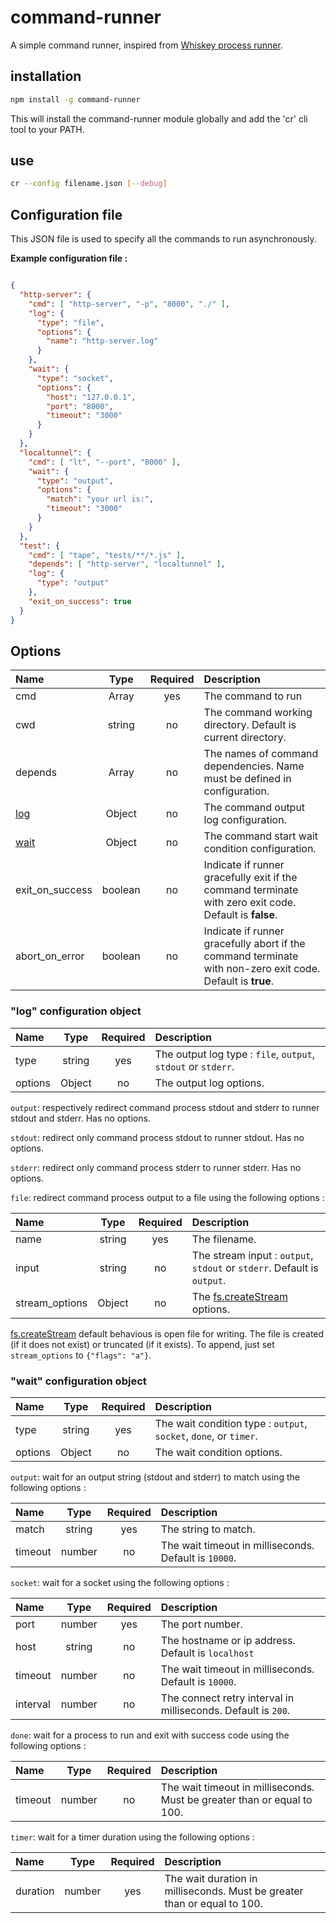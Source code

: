 # command-runner

A simple command runner, inspired from [Whiskey process runner](https://github.com/cloudkick/whiskey/blob/master/PROCESS_RUNNER.md).

## installation

```sh
npm install -g command-runner
```

This will install the command-runner module globally and add the 'cr' cli tool to your PATH.

## use

```sh
cr --config filename.json [--debug]
```

## Configuration file

This JSON file is used to specify all the commands to run asynchronously.

__Example configuration file :__

```json

{
  "http-server": {
    "cmd": [ "http-server", "-p", "8000", "./" ],
    "log": {
      "type": "file",
      "options": {
        "name": "http-server.log"
      }
    },
    "wait": {
      "type": "socket",
      "options": {
        "host": "127.0.0.1",
        "port": "8000",
        "timeout": "3000"
      }
    }
  },
  "localtunnel": {
    "cmd": [ "lt", "--port", "8000" ],
    "wait": {
      "type": "output",
      "options": {
        "match": "your url is:",
        "timeout": "3000"
      }
    }
  },
  "test": {
    "cmd": [ "tape", "tests/**/*.js" ],
    "depends": [ "http-server", "localtunnel" ],
    "log": {
      "type": "output"
    },
    "exit_on_success": true
  }
}

```

## Options

| Name | Type | Required | Description |
| :--- | :--: | :------: | :---------- |
| cmd | Array | yes | The command to run |
| cwd | string | no | The command working directory. Default is current directory. |
| depends | Array | no | The names of command dependencies. Name must be defined in configuration. |
| [log](#log-configuration-object) | Object | no | The command output log configuration. |
| [wait](#wait-configuration-object) | Object | no | The command start wait condition configuration. |
| exit_on_success | boolean | no | Indicate if runner gracefully exit if the command terminate with zero exit code. Default is __false__. |
| abort_on_error | boolean | no | Indicate if runner gracefully abort if the command terminate with non-zero exit code. Default is __true__. |

### "log" configuration object

| Name | Type | Required | Description |
| :--- | :--: | :------: | :---------- |
| type | string | yes | The output log type : `file`, `output`, `stdout` or `stderr`. |
| options | Object | no | The output log options. |

`output`: respectively redirect command process stdout and stderr to runner stdout and stderr. Has no options.

`stdout`: redirect only command process stdout to runner stdout. Has no options.

`stderr`: redirect only command process stderr to runner stderr. Has no options.

`file`: redirect command process output to a file using the following options :

| Name | Type | Required | Description |
| :--- | :--: | :------: | :---------- |
| name | string | yes | The filename. |
| input | string | no | The stream input : `output`, `stdout` or `stderr`. Default is `output`. |
| stream_options | Object | no | The [fs.createStream](https://nodejs.org/api/fs.html#fs_fs_createwritestream_path_options) options. |

[fs.createStream](https://nodejs.org/api/fs.html#fs_fs_createwritestream_path_options) default behavious is open file for writing. The file is created (if it does not exist) or truncated (if it exists). To append, just set `stream_options` to `{"flags": "a"}`.

### "wait" configuration object

| Name | Type | Required | Description |
| :--- | :--: | :------: | :---------- |
| type | string | yes | The wait condition type : `output`, `socket`, `done`, or `timer`. |
| options | Object | no | The wait condition options. |

`output`: wait for an output string (stdout and stderr) to match using the following options :

| Name | Type | Required | Description |
| :--- | :--: | :------: | :---------- |
| match | string | yes | The string to match. |
| timeout | number | no | The wait timeout in milliseconds. Default is `10000`. |

`socket`: wait for a socket using the following options :

| Name | Type | Required | Description |
| :--- | :--: | :------: | :---------- |
| port | number | yes | The port number. |
| host | string | no | The hostname or ip address. Default is `localhost` |
| timeout | number | no | The wait timeout in milliseconds. Default is `10000`. |
| interval | number | no | The connect retry interval in milliseconds. Default is `200`. |

`done`: wait for a process to run and exit with success code using the following options :

| Name | Type | Required | Description |
| :--- | :--: | :------: | :---------- |
| timeout | number | no | The wait timeout in milliseconds. Must be greater than or equal to 100. |

`timer`: wait for a timer duration using the following options :

| Name | Type | Required | Description |
| :--- | :--: | :------: | :---------- |
| duration | number | yes | The wait duration in milliseconds. Must be greater than or equal to 100. |
